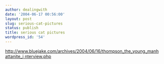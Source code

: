 ```yaml
---
author: dealingwith
date: '2004-06-17 00:56:00'
layout: post
slug: serious-cat-pictures
status: publish
title: serious cat pictures
wordpress_id: '54'
---
```


[http://www.bluejake.com/archives/2004/06/16/thompson_the_young_manhattanite_i
nterview.php][1]

   [1]: http://www.bluejake.com/archives/2004/06/16/thompson_the_young_manhattanite_interview.php

